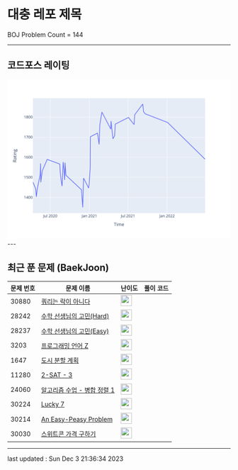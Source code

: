 # 대충 레포 제목

BOJ Problem Count = 144

---

## 코드포스 레이팅
[![Rating Graph](./cfStats.svg)](https://github.com/ingyu1008/Algorithm-Problem-Solving/blob/master/cfStats.html)---

## 최근 푼 문제 (BaekJoon)
| 문제 번호 | 문제 이름 | 난이도 | 풀이 코드 |
| --- | --- | --- | --- |
| 30880 | [쿼리는 락이 아니다](https://www.acmicpc.net/problem/30880) | <img height="25px" width="25px=" src="https://static.solved.ac/tier_small/20.svg"/> |  |
| 28242 | [수학 선생님의 고민(Hard)](https://www.acmicpc.net/problem/28242) | <img height="25px" width="25px=" src="https://static.solved.ac/tier_small/9.svg"/> |  |
| 28237 | [수학 선생님의 고민(Easy)](https://www.acmicpc.net/problem/28237) | <img height="25px" width="25px=" src="https://static.solved.ac/tier_small/5.svg"/> |  |
| 3203 | [프로그래밍 언어 Z](https://www.acmicpc.net/problem/3203) | <img height="25px" width="25px=" src="https://static.solved.ac/tier_small/22.svg"/> |  |
| 1647 | [도시 분할 계획](https://www.acmicpc.net/problem/1647) | <img height="25px" width="25px=" src="https://static.solved.ac/tier_small/12.svg"/> |  |
| 11280 | [2-SAT - 3](https://www.acmicpc.net/problem/11280) | <img height="25px" width="25px=" src="https://static.solved.ac/tier_small/17.svg"/> |  |
| 24060 | [알고리즘 수업 - 병합 정렬 1](https://www.acmicpc.net/problem/24060) | <img height="25px" width="25px=" src="https://static.solved.ac/tier_small/8.svg"/> |  |
| 30224 | [Lucky 7](https://www.acmicpc.net/problem/30224) | <img height="25px" width="25px=" src="https://static.solved.ac/tier_small/1.svg"/> |  |
| 30214 | [An Easy-Peasy Problem](https://www.acmicpc.net/problem/30214) | <img height="25px" width="25px=" src="https://static.solved.ac/tier_small/1.svg"/> |  |
| 30030 | [스위트콘 가격 구하기](https://www.acmicpc.net/problem/30030) | <img height="25px" width="25px=" src="https://static.solved.ac/tier_small/1.svg"/> |  |


---

last updated : Sun Dec  3 21:36:34 2023

